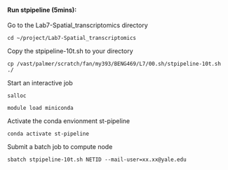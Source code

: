 #### Run stpipeline (5mins):

Go to the Lab7-Spatial_transcriptomics directory
```
cd ~/project/Lab7-Spatial_transcriptomics
```
Copy the stpipeline-10t.sh to your directory
```
cp /vast/palmer/scratch/fan/my393/BENG469/L7/00.sh/stpipeline-10t.sh ./
```
Start an interactive job
```
salloc
```
```
module load miniconda
```
Activate the conda envionment st-pipeline
```
conda activate st-pipeline
```
Submit a batch job to compute node
```
sbatch stpipeline-10t.sh NETID --mail-user=xx.xx@yale.edu
```

